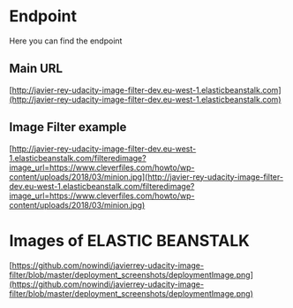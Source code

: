 # Endpoint
Here you can find the endpoint
## Main URL
[http://javier-rey-udacity-image-filter-dev.eu-west-1.elasticbeanstalk.com](http://javier-rey-udacity-image-filter-dev.eu-west-1.elasticbeanstalk.com)
## Image Filter example
[http://javier-rey-udacity-image-filter-dev.eu-west-1.elasticbeanstalk.com/filteredimage?image_url=https://www.cleverfiles.com/howto/wp-content/uploads/2018/03/minion.jpg](http://javier-rey-udacity-image-filter-dev.eu-west-1.elasticbeanstalk.com/filteredimage?image_url=https://www.cleverfiles.com/howto/wp-content/uploads/2018/03/minion.jpg)
# Images of ELASTIC BEANSTALK
[https://github.com/nowindi/javierrey-udacity-image-filter/blob/master/deployment_screenshots/deploymentImage.png](https://github.com/nowindi/javierrey-udacity-image-filter/blob/master/deployment_screenshots/deploymentImage.png)

